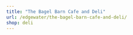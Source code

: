 ```yaml
---
title: "The Bagel Barn Cafe and Deli"
url: /edgewater/the-bagel-barn-cafe-and-deli/
shop: deli
---
```

